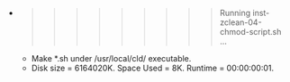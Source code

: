 * >>>>>>>>> Running inst-zclean-04-chmod-script.sh ...
  * Make *.sh under /usr/local/cld/ executable.
  * Disk size = 6164020K. Space Used = 8K. Runtime = 00:00:00:01.
